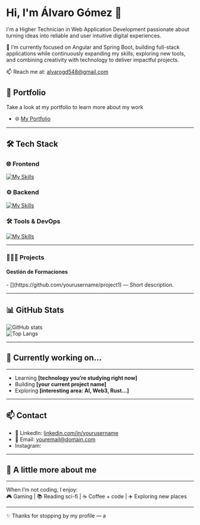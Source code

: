 # Hi, I'm Álvaro Gómez 👋

I'm a Higher Technician in Web Application Development passionate about turning ideas into reliable and user intuitive digital experiences.

🚀 I’m currently focused on Angular and Spring Boot, building full-stack applications while continuously expanding my skills, exploring new tools, and combining creativity with technology to deliver impactful projects.

📫 Reach me at: [alvarogd548@gmail.com](mailto:alvarogd548@gmail.com)

## 📂 Portfolio

Take a look at my portfolio to learn more about my work
- 🌐 [My Portfolio](https://alvaro-gmez.github.io/Porfolio-AlvaroGomez/)

---

## 🛠️ Tech Stack

### 🌐 Frontend
[![My Skills](https://skillicons.dev/icons?i=html,css,js,ts,astro,angular,tailwind,bottstrap)](https://skillicons.dev)

### ⚙️ Backend
[![My Skills](https://skillicons.dev/icons?i=c,java,php,spring,nodejs,mysql)](https://skillicons.dev)

### 🛠️ Tools & DevOps
[![My Skills](https://skillicons.dev/icons?i=vscode,eclipse,git,docker,postman,notion,figma)](https://skillicons.dev)

---

### 👨🏻‍💻 Projects
<h4>Gestión de Formaciones</h4>
- [](https://github.com/yourusername/project1) — Short description.  


---

## 📊 GitHub Stats

![GitHub stats](https://github-readme-stats.vercel.app/api?username=Alvaro-Gmez&show_icons=true&theme=radical)  
![Top Langs](https://github-readme-stats.vercel.app/api/top-langs/?username=Alvaro-Gmez&layout=compact&theme=radical)  

---

## 🔭 Currently working on...
---
- Learning **[technology you’re studying right now]**  
- Building **[your current project name]**  
- Exploring **[interesting area: AI, Web3, Rust...]**

---

## 📫 Contact

- 💼 LinkedIn: [linkedin.com/in/yourusername](https://linkedin.com/in/yourusername)  
- 📧 Email: [youremail@domain.com](mailto:youremail@domain.com)
- Instagram:  

---

## 🌱 A little more about me
---
When I’m not coding, I enjoy:  
🎮 Gaming | 📚 Reading sci-fi | ☕ Coffee + code | ✈️ Exploring new places  

---

✨ Thanks for stopping by my profile — a

